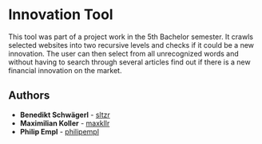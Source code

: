 # Innovation Tool

This tool was part of a project work in the 5th Bachelor semester. It crawls selected websites into two recursive levels and checks if it could be a new innovation. The user can then select from all unrecognized words and without having to search through several articles find out if there is a new financial innovation on the market. 

## Authors

* **Benedikt Schwägerl** - [sltzr](https://github.com/sltzr)
* **Maximilian Koller** - [maxkllr](https://github.com/maxkllr)
* **Philip Empl** - [philipempl](https://github.com/philipempl)

